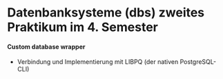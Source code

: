 # Datenbanksysteme (dbs) zweites Praktikum im 4. Semester

#### Custom database wrapper
- Verbindung und Implementierung mit LIBPQ (der nativen PostgreSQL-CLI)
